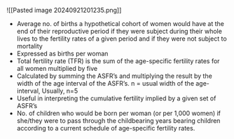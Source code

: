 ![[Pasted image 20240921201235.png]]

- Average no. of births a hypothetical cohort of women would have at the end of their reproductive period if they were subject during their whole lives to the fertility rates of a given period and if they were not subject to mortality
- Expressed as births per woman
- Total fertility rate (TFR) is the sum of the age-specific fertility rates for all women multiplied by five
- Calculated by summing the ASFR’s and multiplying the result by the width of the age interval of the ASFR’s. n = usual width of the age-interval, Usually, n=5
- Useful in interpreting the cumulative fertility implied by a given set of ASFR’s
- No. of children who would be born per woman (or per 1,000 women) if she/they were to pass through the childbearing years bearing children according to a current schedule of age-specific fertility rates.
